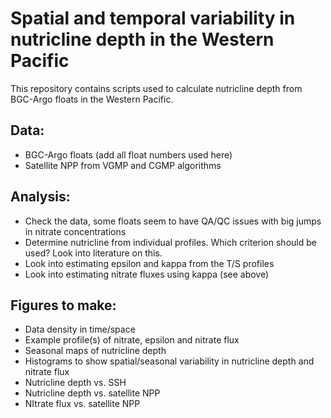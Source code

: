 # Spatial and temporal variability in nutricline depth in the Western Pacific

This repository contains scripts used to calculate nutricline depth from BGC-Argo floats in the Western Pacific.

## Data:
- BGC-Argo floats (add all float numbers used here)
- Satellite NPP from VGMP and CGMP algorithms

## Analysis:
- Check the data, some floats seem to have QA/QC issues with big jumps in nitrate concentrations
- Determine nutricline from individual profiles. Which criterion should be used? Look into literature on this.
- Look into estimating epsilon and kappa from the T/S profiles
- Look into estimating nitrate fluxes using kappa (see above)

## Figures to make:
- Data density in time/space
- Example profile(s) of nitrate, epsilon and nitrate flux
- Seasonal maps of nutricline depth
- Histograms to show spatial/seasonal variability in nutricline depth and nitrate flux
- Nutricline depth vs. SSH
- Nutricline depth vs. satellite NPP
- NItrate flux vs. satellite NPP
